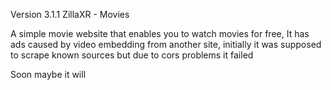 Version 3.1.1
ZillaXR - Movies 

A simple movie website that enables you to watch movies for free, It has ads caused by video embedding from another site, initially it was supposed to scrape known sources but due to cors problems it failed 

Soon maybe it will 

